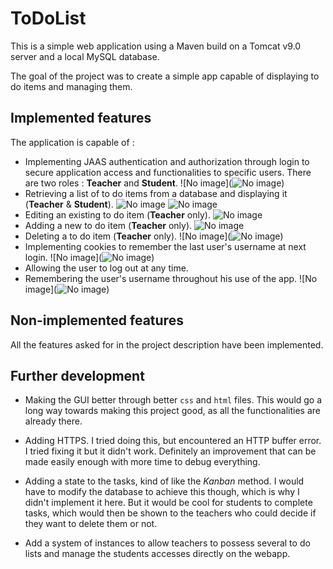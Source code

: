 # ToDoList

This is a simple web application using a Maven build on a Tomcat v9.0 server and a local MySQL database.

The goal of the project was to create a simple app capable of displaying to do items and managing them.

## Implemented features

The application is capable of :
- Implementing JAAS authentication and authorization through login to secure application access and functionalities to specific users. There are two roles : **Teacher** and **Student**.
![No image](![No image](https://github.com/Pierrotpsy/ToDoList-WebApp/blob/main/Media/JAAS.PNG))
- Retrieving a list of to do items from a database and displaying it (**Teacher** & **Student**). 
![No image](https://github.com/Pierrotpsy/ToDoList-WebApp/blob/main/Media/Student.PNG)
![No image](https://github.com/Pierrotpsy/ToDoList-WebApp/blob/main/Media/Teacher.PNG)
- Editing an existing to do item (**Teacher** only).
![No image](https://github.com/Pierrotpsy/ToDoList-WebApp/blob/main/Media/Edit.PNG)
- Adding a new to do item (**Teacher** only).
![No image](https://github.com/Pierrotpsy/ToDoList-WebApp/blob/main/Media/Add.PNG)
- Deleting a to do item (**Teacher** only).
![No image](![No image](https://github.com/Pierrotpsy/ToDoList-WebApp/blob/main/Media/Delete.PNG))
- Implementing cookies to remember the last user's username at next login.
![No image](![No image](https://github.com/Pierrotpsy/ToDoList-WebApp/blob/main/Media/cookie.PNG))
- Allowing the user to log out at any time.
- Remembering the user's username throughout his use of the app.
![No image](![No image](https://github.com/Pierrotpsy/ToDoList-WebApp/blob/main/Media/usernameAndlogout.PNG))

## Non-implemented features
All the features asked for in the project description have been implemented.

## Further development
- Making the GUI better through better `css` and `html` files. This would go a long way towards making this project good, as all the functionalities are already there.

- Adding HTTPS. I tried doing this, but encountered an HTTP buffer error. I tried fixing it but it didn't work. Definitely an improvement that can be made easily enough with more time to debug everything.

- Adding a state to the tasks, kind of like the *Kanban* method. I would have to modify the database to achieve this though, which is why I didn't implement it here. But it would be cool for students to complete tasks, which would then be shown to the teachers who could decide if they want to delete them or not.

- Add a system of instances to allow teachers to possess several to do lists and manage the students accesses directly on the webapp.
